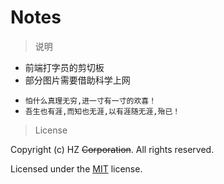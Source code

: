 # Notes

> 说明

- 前端打字员的剪切板
- 部分图片需要借助科学上网

>

- `怕什么真理无穷,进一寸有一寸的欢喜！`
- `吾生也有涯,而知也无涯,以有涯随无涯,殆已！`

> License

Copyright (c) HZ ~~Corporation~~. All rights reserved.

Licensed under the [MIT](LICENSE.txt) license.

<!-- > 鸣谢

感谢 [JetBrains](https://www.jetbrains.com/?from=Hz-Cool/Notes) 提供的 free JetBrains Open Source license

[![JetBrains-logo](https://i.loli.net/2020/10/03/E4h5FZmSfnGIgap.png)](https://www.jetbrains.com/?from=Hz-Cool/Notes) -->
